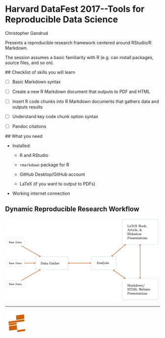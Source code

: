 # Harvard DataFest 2017--Tools for Reproducible Data Science

Christopher Gandrud

Presents a reproducible research framework centered around RStudio/R Markdown.

The session assumes a basic familiarity with R (e.g. can install packages, source files, and so on).

## Checklist of skills you will learn

- [ ] Basic Markdown syntax

- [ ] Create a new R Markdown document that outputs to PDF and HTML

- [ ] Insert R code chunks into R Markdown documents that gathers data and outputs results

- [ ] Understand key code chunk option syntax

- [ ] Pandoc citations

## What you need

- Installed:

    + R and RStudio

    + `rmarkdown` package for R

    + GitHub Desktop/GitHub account

    + LaTeX (if you want to output to PDFs)

- Working internet connection

## Dynamic Reproducible Research Workflow

![dynamic-work-flow](presentation/img/linked_workflow/rep_workflow.png)


---

[<img src="presentation/img/iqss_logo_flat.png" align="left" height="75" width ="75"/>]()
